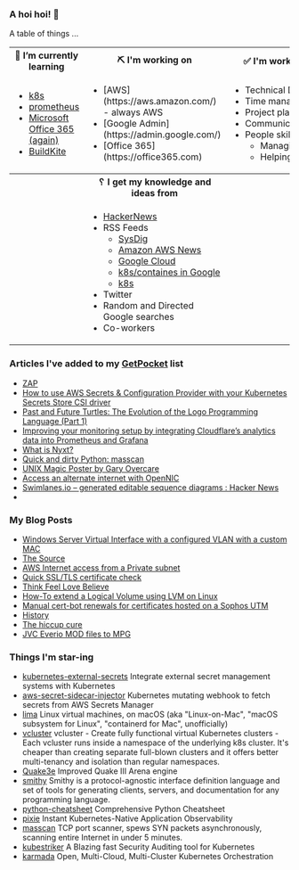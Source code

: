 ### A hoi hoi! 👋

A table of things ...

<table>
    <tr>
        <th>🌱 I’m currently learning</th>
        <th>⛏ I'm working on</th>
        <th>✅ I'm working to improve on</th>
    </tr>
    <tr>
        <td>
            <ul>
                <li><a href="https://kubernetes.io/">k8s</a></li>
                <li><a href="https://prometheus.io/">prometheus</a></li>
                <li><a href="https://office365.com">Microsoft Office 365 (again)</a></li>
                <li><a href="https://buildkite.com">BuildKite</a></li>
            </ul>
        </td>
        <td>
            <ul>
                <li>[AWS](https://aws.amazon.com/) - always AWS</li>
                <li>[Google Admin](https://admin.google.com/)</li>
                <li>[Office 365](https://office365.com)</li>
            </ul>
        </td>
        <td>
            <ul>
                <li>Technical Documentation</li>
                <li>Time management</li>
                <li>Project planning</li
                ><li>Communication</li>
                <li>People skills<ul>
                <li>Managing</li>
                <li>Helping/mentoring/coaching</li>
            </ul>
        </td>
    </tr>
    <tr>
        <th>&nbsp;</th>
        <th>␦ I get my knowledge and ideas from</th>
        <th>&nbsp;</th>
    </tr>
    <tr>
        <td>&nbsp;</td>
        <td>
            <ul>
                <li><a href="https://news.ycombinator.com/">HackerNews</a></li>
                <li>
                    RSS Feeds
                    <ul>
                        <li><a href="http://fetchrss.com/rss/5b4e9e358a93f8cc058b4567960404014.xml">SysDig</a></li>
                        <li><a href="https://aws.amazon.com/new/feed/">Amazon AWS News</a></li>
                        <li><a href="https://cloudblog.withgoogle.com/rss/">Google Cloud</a></li>
                        <li><a href="https://cloudblog.withgoogle.com/products/containers-kubernetes/rss/">k8s/containes in Google</a></li>
                        <li><a href="https://kubernetes.io/feed.xml">k8s</a></li>
                    </ul>
                </li>
                <li>Twitter</li>
                <li>Random and Directed Google searches</li>
                <li>Co-workers</li>
            </ul>
        </td>
        <td>&nbsp;</td>
    </tr>
</table>

### Articles I've added to my [GetPocket](https://getpocket.com/) list

* [ZAP](http://www.zaproxy.org/)
* [How to use AWS Secrets & Configuration Provider with your Kubernetes Secrets Store CSI driver](https://aws.amazon.com/blogs/security/how-to-use-aws-secrets-configuration-provider-with-kubernetes-secrets-store-csi-driver/)
* [Past and Future Turtles: The Evolution of the Logo Programming Language (Part 1)](https://turtlespaces.org/2021/05/21/past-and-future-turtles-the-evolution-of-the-logo-programming-language-part-1/)
* [Improving your monitoring setup by integrating Cloudflare’s analytics data into Prometheus and Grafana](https://blog.cloudflare.com/improving-your-monitoring-setup-by-integrating-cloudflares-analytics-data-into-prometheus-and-grafana/)
* [What is Nyxt?](https://nyxt.atlas.engineer/article/release-2.0.0.org)
* [Quick and dirty Python: masscan](https://isc.sans.edu/forums/diary/Quick+and+dirty+Python+masscan/27384/)
* [UNIX Magic Poster by Gary Overcare](https://archive.org/details/unix-magic-poster-gary-overcare-1)
* [Access an alternate internet with OpenNIC](https://opensource.com/article/21/4/opennic-internet)
* [Swimlanes.io – generated editable sequence diagrams : Hacker News](https://news.ycombinator.com/item?id=26956728)
* [](https://github.com/karmada-io/karmada)

### My Blog Posts

* [Windows Server Virtual Interface with a configured VLAN with a custom MAC](https://pgmac.net.au/technology/2019/12/23/windows-vlan.html)
* [The Source](https://pgmac.net.au/technology/2019/02/25/the-source.html)
* [AWS Internet access from a Private subnet](https://pgmac.net.au/technology/2018/09/03/aws-internet-private-subnets.html)
* [Quick SSL/TLS certificate check](https://pgmac.net.au/technology/2018/04/09/ssl-tls-check.html)
* [Think Feel Love Believe](https://pgmac.net.au/family/2017/11/03/think-feel-love-believe.html)
* [How-To extend a Logical Volume using LVM on Linux](https://pgmac.net.au/technology/2017/11/02/lmv-extend.html)
* [Manual cert-bot renewals for certificates hosted on a Sophos UTM](https://pgmac.net.au/technology/2017/08/30/cert-bot-renewal-sophos-utm.html)
* [History](https://pgmac.net.au/language/2017/08/19/history.html)
* [The hiccup cure](https://pgmac.net.au/no%20laughing%20matter/2017/05/28/the-hiccup-cure.html)
* [JVC Everio MOD files to MPG](https://pgmac.net.au/technology/2015/03/18/jvc-everio-mod-to-mpg.html)

### Things I'm star-ing

* [kubernetes-external-secrets](https://github.com/external-secrets/kubernetes-external-secrets)
  Integrate external secret management systems with Kubernetes
* [aws-secret-sidecar-injector](https://github.com/aws-samples/aws-secret-sidecar-injector)
  Kubernetes mutating webhook to fetch secrets from AWS Secrets Manager
* [lima](https://github.com/AkihiroSuda/lima)
  Linux virtual machines, on macOS (aka "Linux-on-Mac", "macOS subsystem for Linux", "containerd for Mac", unofficially)
* [vcluster](https://github.com/loft-sh/vcluster)
  vcluster - Create fully functional virtual Kubernetes clusters - Each vcluster runs inside a namespace of the underlying k8s cluster. It's cheaper than creating separate full-blown clusters and it offers better multi-tenancy and isolation than regular namespaces.
* [Quake3e](https://github.com/ec-/Quake3e)
  Improved Quake III Arena engine
* [smithy](https://github.com/awslabs/smithy)
  Smithy is a protocol-agnostic interface definition language and set of tools for generating clients, servers, and documentation for any programming language.
* [python-cheatsheet](https://github.com/gto76/python-cheatsheet)
  Comprehensive Python Cheatsheet
* [pixie](https://github.com/pixie-labs/pixie)
  Instant Kubernetes-Native Application Observability
* [masscan](https://github.com/robertdavidgraham/masscan)
  TCP port scanner, spews SYN packets asynchronously, scanning entire Internet in under 5 minutes.
* [kubestriker](https://github.com/vchinnipilli/kubestriker)
  A Blazing fast Security Auditing tool for Kubernetes
* [karmada](https://github.com/karmada-io/karmada)
  Open, Multi-Cloud, Multi-Cluster Kubernetes Orchestration
